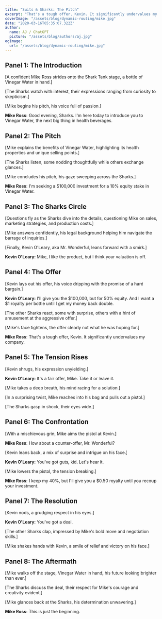 ```yaml
---
title: "Suits & Sharks: The Pitch"
excerpt: "That's a tough offer, Kevin. It significantly undervalues my company."
coverImage: "/assets/blog/dynamic-routing/mike.jpg"
date: "2020-03-16T05:35:07.322Z"
author:
  name: AJ / ChatGPT
  picture: "/assets/blog/authors/aj.jpg"
ogImage:
  url: "/assets/blog/dynamic-routing/mike.jpg"
---
```


## Panel 1: The Introduction

[A confident Mike Ross strides onto the Shark Tank stage, a bottle of Vinegar Water in hand.]

[The Sharks watch with interest, their expressions ranging from curiosity to skepticism.]

[Mike begins his pitch, his voice full of passion.]

**Mike Ross:** Good evening, Sharks. I'm here today to introduce you to Vinegar Water, the next big thing in health beverages.

## Panel 2: The Pitch

[Mike explains the benefits of Vinegar Water, highlighting its health properties and unique selling points.]

[The Sharks listen, some nodding thoughtfully while others exchange glances.]

[Mike concludes his pitch, his gaze sweeping across the Sharks.]

**Mike Ross:** I'm seeking a $100,000 investment for a 10% equity stake in Vinegar Water.

## Panel 3: The Sharks Circle

[Questions fly as the Sharks dive into the details, questioning Mike on sales, marketing strategies, and production costs.]

[Mike answers confidently, his legal background helping him navigate the barrage of inquiries.]

[Finally, Kevin O'Leary, aka Mr. Wonderful, leans forward with a smirk.]

**Kevin O'Leary:** Mike, I like the product, but I think your valuation is off.

## Panel 4: The Offer

[Kevin lays out his offer, his voice dripping with the promise of a hard bargain.]

**Kevin O'Leary:** I'll give you the $100,000, but for 50% equity. And I want a $1 royalty per bottle until I get my money back double.

[The other Sharks react, some with surprise, others with a hint of amusement at the aggressive offer.]

[Mike's face tightens, the offer clearly not what he was hoping for.]

**Mike Ross:** That's a tough offer, Kevin. It significantly undervalues my company.

## Panel 5: The Tension Rises

[Kevin shrugs, his expression unyielding.]

**Kevin O'Leary:** It's a fair offer, Mike. Take it or leave it.

[Mike takes a deep breath, his mind racing for a solution.]

[In a surprising twist, Mike reaches into his bag and pulls out a pistol.]

[The Sharks gasp in shock, their eyes wide.]

## Panel 6: The Confrontation

[With a mischievous grin, Mike aims the pistol at Kevin.]

**Mike Ross:** How about a counter-offer, Mr. Wonderful?

[Kevin leans back, a mix of surprise and intrigue on his face.]

**Kevin O'Leary:** You've got guts, kid. Let's hear it.

[Mike lowers the pistol, the tension breaking.]

**Mike Ross:** I keep my 40%, but I'll give you a $0.50 royalty until you recoup your investment.

## Panel 7: The Resolution

[Kevin nods, a grudging respect in his eyes.]

**Kevin O'Leary:** You've got a deal.

[The other Sharks clap, impressed by Mike's bold move and negotiation skills.]

[Mike shakes hands with Kevin, a smile of relief and victory on his face.]

## Panel 8: The Aftermath

[Mike walks off the stage, Vinegar Water in hand, his future looking brighter than ever.]

[The Sharks discuss the deal, their respect for Mike's courage and creativity evident.]

[Mike glances back at the Sharks, his determination unwavering.]

**Mike Ross:** This is just the beginning.
